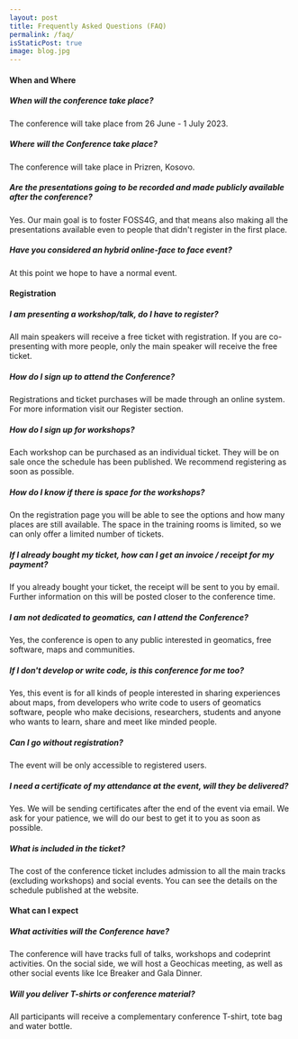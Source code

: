 ```yaml
---
layout: post
title: Frequently Asked Questions (FAQ)
permalink: /faq/
isStaticPost: true
image: blog.jpg
---
```


#### When and Where

##### When will the conference take place?

The conference will take place from 26 June - 1 July 2023.

##### Where will the Conference take place?

The conference will take place in Prizren, Kosovo.

##### Are the presentations going to be recorded and made publicly available after the conference?

Yes.
Our main goal is to foster FOSS4G, and that means also making all the presentations available even to people that didn't register in the first place.

##### Have you considered an hybrid online-face to face event?

At this point we hope to have a normal event.

#### Registration

##### I am presenting a workshop/talk, do I have to register?

All main speakers will receive a free ticket with registration. If you are co-presenting with more people, only the main speaker will receive the free ticket.

##### How do I sign up to attend the Conference?

Registrations and ticket purchases will be made through an online system. For more information visit our Register section.

##### How do I sign up for workshops?

Each workshop can be purchased as an individual ticket. They will be on sale once the schedule has been published. We recommend registering as soon as possible.

##### How do I know if there is space for the workshops?

On the registration page you will be able to see the options and how many places are still available. The space in the training rooms is limited, so we can only offer a limited number of tickets.

##### If I already bought my ticket, how can I get an invoice / receipt for my payment?

If you already bought your ticket, the receipt will be sent to you by email. Further information on this will be posted closer to the conference time.

##### I am not dedicated to geomatics, can I attend the Conference?

Yes, the conference is open to any public interested in geomatics, free software, maps and communities.

##### If I don't develop or write code, is this conference for me too?

Yes, this event is for all kinds of people interested in sharing experiences about maps, from developers who write code to users of geomatics software, people who make decisions, researchers, students and anyone who wants to learn, share and meet like minded people.

##### Can I go without registration?

The event will be only accessible to registered users.

##### I need a certificate of my attendance at the event, will they be delivered?

Yes. We will be sending certificates after the end of the event via email. We ask for your patience, we will do our best to get it to you as soon as possible.

##### What is included in the ticket?

The cost of the conference ticket includes admission to all the main tracks (excluding workshops) and social events.
You can see the details on the schedule published at the website.

#### What can I expect

##### What activities will the Conference have?

The conference will have tracks full of talks, workshops and codeprint activities. On the social side, we will host a Geochicas meeting, as well as other social events like Ice Breaker and Gala Dinner.

##### Will you deliver T-shirts or conference material?

All participants will receive a complementary conference T-shirt, tote bag and water bottle.
